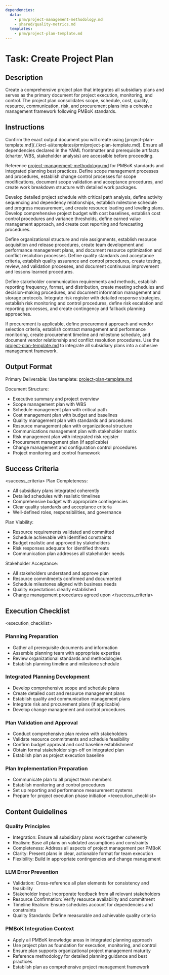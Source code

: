 ```yaml
---
dependencies:
  data:
    - prm/project-management-methodology.md
    - shared/quality-metrics.md
  templates:
    - prm/project-plan-template.md
---
```


# Task: Create Project Plan

## Description

Create a comprehensive project plan that integrates all subsidiary plans and serves as the primary document for project execution, monitoring, and control. The project plan consolidates scope, schedule, cost, quality, resource, communication, risk, and procurement plans into a cohesive management framework following PMBoK standards.

## Instructions

<instructions>
Confirm the exact output document you will create using [project-plan-template.md](./.krci-ai/templates/prm/project-plan-template.md). Ensure all dependencies declared in the YAML frontmatter and prerequisite artifacts (charter, WBS, stakeholder analysis) are accessible before proceeding.

Reference [project-management-methodology.md](./.krci-ai/data/prm/project-management-methodology.md) for PMBoK standards and integrated planning best practices. Define scope management processes and procedures, establish change control processes for scope modifications, document scope validation and acceptance procedures, and create work breakdown structure with detailed work packages.

Develop detailed project schedule with critical path analysis, define activity sequencing and dependency relationships, establish milestone schedule and progress measurement, and create resource loading and leveling plans. Develop comprehensive project budget with cost baselines, establish cost control procedures and variance thresholds, define earned value management approach, and create cost reporting and forecasting procedures.

Define organizational structure and role assignments, establish resource acquisition and release procedures, create team development and performance management plans, and document resource optimization and conflict resolution processes. Define quality standards and acceptance criteria, establish quality assurance and control procedures, create testing, review, and validation processes, and document continuous improvement and lessons learned procedures.

Define stakeholder communication requirements and methods, establish reporting frequency, format, and distribution, create meeting schedules and decision-making procedures, and document information management and storage protocols. Integrate risk register with detailed response strategies, establish risk monitoring and control procedures, define risk escalation and reporting processes, and create contingency and fallback planning approaches.

If procurement is applicable, define procurement approach and vendor selection criteria, establish contract management and performance monitoring, create procurement timeline and milestone schedule, and document vendor relationship and conflict resolution procedures. Use the [project-plan-template.md](./.krci-ai/templates/project-plan-template.md) to integrate all subsidiary plans into a cohesive management framework.
</instructions>

## Output Format

Primary Deliverable:
Use template: [project-plan-template.md](./.krci-ai/templates/prm/project-plan-template.md)

Document Structure:
- Executive summary and project overview
- Scope management plan with WBS
- Schedule management plan with critical path
- Cost management plan with budget and baselines
- Quality management plan with standards and procedures
- Resource management plan with organizational structure
- Communications management plan with stakeholder matrix
- Risk management plan with integrated risk register
- Procurement management plan (if applicable)
- Change management and configuration control procedures
- Project monitoring and control framework

## Success Criteria

<success_criteria>
Plan Completeness:
- All subsidiary plans integrated coherently
- Detailed schedules with realistic timelines
- Comprehensive budget with appropriate contingencies
- Clear quality standards and acceptance criteria
- Well-defined roles, responsibilities, and governance

Plan Viability:
- Resource requirements validated and committed
- Schedule achievable with identified constraints
- Budget realistic and approved by stakeholders
- Risk responses adequate for identified threats
- Communication plan addresses all stakeholder needs

Stakeholder Acceptance:
- All stakeholders understand and approve plan
- Resource commitments confirmed and documented
- Schedule milestones aligned with business needs
- Quality expectations clearly established
- Change management procedures agreed upon
</success_criteria>

## Execution Checklist

<execution_checklist>

### Planning Preparation

- Gather all prerequisite documents and information
- Assemble planning team with appropriate expertise
- Review organizational standards and methodologies
- Establish planning timeline and milestone schedule

### Integrated Planning Development

- Develop comprehensive scope and schedule plans
- Create detailed cost and resource management plans
- Establish quality and communication management plans
- Integrate risk and procurement plans (if applicable)
- Develop change management and control procedures

### Plan Validation and Approval

- Conduct comprehensive plan review with stakeholders
- Validate resource commitments and schedule feasibility
- Confirm budget approval and cost baseline establishment
- Obtain formal stakeholder sign-off on integrated plan
- Establish plan as project execution baseline

### Plan Implementation Preparation

- Communicate plan to all project team members
- Establish monitoring and control procedures
- Set up reporting and performance measurement systems
- Prepare for project execution phase initiation
</execution_checklist>

## Content Guidelines

### Quality Principles

- Integration: Ensure all subsidiary plans work together coherently
- Realism: Base all plans on validated assumptions and constraints
- Completeness: Address all aspects of project management per PMBoK
- Clarity: Present plans in clear, actionable format for team execution
- Flexibility: Build in appropriate contingencies and change management

### LLM Error Prevention

- Validation: Cross-reference all plan elements for consistency and feasibility
- Stakeholder Input: Incorporate feedback from all relevant stakeholders
- Resource Confirmation: Verify resource availability and commitment
- Timeline Realism: Ensure schedules account for dependencies and constraints
- Quality Standards: Define measurable and achievable quality criteria

### PMBoK Integration Context

- Apply all PMBoK knowledge areas in integrated planning approach
- Use project plan as foundation for execution, monitoring, and control
- Ensure plan supports organizational project management maturity
- Reference methodology for detailed planning guidance and best practices
- Establish plan as comprehensive project management framework
